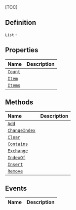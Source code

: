 [TOC]
## Definition

`List` - 

## Properties
|Name|Description|
| :------------ | :------------ |
|[`Count`]("List.Count.md")||
|[`Item`]("List.Item.md")||
|[`Items`]("List.Items.md")||

## Methods
|Name|Description|
| :------------ | :------------ |
|[`Add`]("List.Add.md")||
|[`ChangeIndex`]("List.ChangeIndex.md")||
|[`Clear`]("List.Clear.md")||
|[`Contains`]("List.Contains.md")||
|[`Exchange`]("List.Exchange.md")||
|[`IndexOf`]("List.IndexOf.md")||
|[`Insert`]("List.Insert.md")||
|[`Remove`]("List.Remove.md")||
## Events
|Name|Description|
| :------------ | :------------ |
